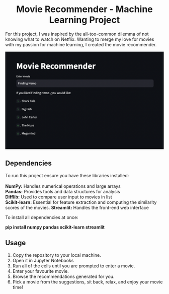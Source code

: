 <h1 align="center">Movie Recommender - Machine Learning Project</h1>

For this project, I was inspired by the all-too-common dilemma of not knowing what to watch on Netflix. Wanting to merge my love for movies with my passion for machine learning, I created the movie recommender.

![Web App Screenshot](./Movie%20Recommender%20Web%20App%20Picture.png)

## Dependencies
To run this project ensure you have these libraries installed:<br><br>
**NumPy:** Handles numerical operations and large arrays<br>
**Pandas:** Provides tools and data structures for analysis<br>
**Difflib:** Used to compare user input to movies in list<br>
**Scikit-learn:** Essential for feature extraction and computing the similarity scores of the movies.
**Streamlit:** Handles the front-end web interface<br>

To install all dependencies at once:

**pip install numpy pandas scikit-learn streamlit**

## Usage
1. Copy the repository to your local machine.
2. Open it in Jupyter Notebooks
3. Run all of the cells until you are prompted to enter a movie.
4. Enter your favourite movie.
5. Browse the recommendations generated for you.
6. Pick a movie from the suggestions, sit back, relax, and enjoy your movie time!
